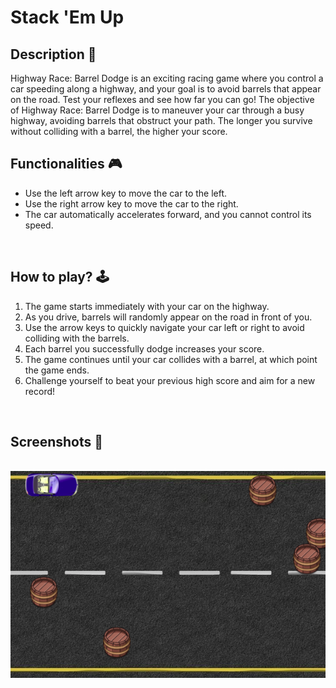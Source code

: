 # **Stack 'Em Up** 




## **Description 📃**
<!-- add your game description here  -->
Highway Race: Barrel Dodge is an exciting racing game where you control a car speeding along a highway, and your goal is to avoid barrels that appear on the road. Test your reflexes and see how far you can go! The objective of Highway Race: Barrel Dodge is to maneuver your car through a busy highway, avoiding barrels that obstruct your path. The longer you survive without colliding with a barrel, the higher your score.
<br>

## **Functionalities 🎮**
<!-- add functionalities over here -->
- Use the left arrow key to move the car to the left.
- Use the right arrow key to move the car to the right.
- The car automatically accelerates forward, and you cannot control its speed.
<br>

## **How to play? 🕹️**
<!-- add the steps how to play games -->
1. The game starts immediately with your car on the highway.
2. As you drive, barrels will randomly appear on the road in front of you.
3. Use the arrow keys to quickly navigate your car left or right to avoid colliding with the barrels.
4. Each barrel you successfully dodge increases your score.
5. The game continues until your car collides with a barrel, at which point the game ends.
6. Challenge yourself to beat your previous high score and aim for a new record!


<br>

## **Screenshots 📸**

<br>
<!-- add your screenshots like this -->
<!-- ![image](url) -->

<img src="Screenshots/Highway_Race.png" alt="Game Screenshot">

<br>


